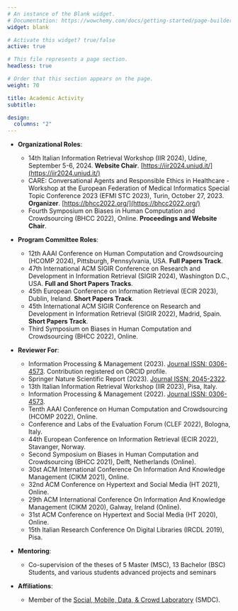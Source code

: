 ```yaml
---
# An instance of the Blank widget.
# Documentation: https://wowchemy.com/docs/getting-started/page-builder/
widget: blank

# Activate this widget? true/false
active: true

# This file represents a page section.
headless: true

# Order that this section appears on the page.
weight: 70

title: Academic Activity
subtitle:

design:
  columns: "2"
---
```

- **Organizational Roles**:
  - 14th Italian Information Retrieval Workshop (IIR 2024), Udine, September 5-6, 2024. <b>Website Chair</b>. [https://iir2024.uniud.it/](https://iir2024.uniud.it/)
  - CARE: Conversational Agents and Responsible Ethics in Healthcare - Workshop at the European Federation of Medical Informatics Special Topic Conference 2023 (EFMI STC 2023), Turin, October 27, 2023. <b>Organizer</b>. [https://bhcc2022.org/](https://bhcc2022.org/)
  - Fourth Symposium on Biases in Human Computation and Crowdsourcing (BHCC 2022), Online. <b>Proceedings and Website Chair</b>.

- **Program Committee Roles**:
  - 12th AAAI Conference on Human Computation and Crowdsourcing (HCOMP 2024), Pittsburgh, Pennsylvania, USA. <b>Full Papers Track</b>.
  - 47th International ACM SIGIR Conference on Research and Development in Information Retrieval (SIGIR 2024), Washington D.C., USA. <b>Full and Short Papers Tracks</b>.
  - 45th European Conference on Information Retrieval (ECIR 2023), Dublin, Ireland. <b>Short Papers Track</b>.
  - 45th International ACM SIGIR Conference on Research and Development in Information Retrieval (SIGIR 2022), Madrid, Spain. <b>Short Papers Track</b>.
  - Third Symposium on Biases in Human Computation and Crowdsourcing (BHCC 2022), Online.

- **Reviewer For**:
  - Information Processing & Management (2023). [Journal ISSN: 0306-4573](https://portal.issn.org/resource/ISSN/0306-4573). Contribution registered on ORCID profile.
  - Springer Nature Scientific Report (2023). [Journal ISSN: 2045-2322](https://portal.issn.org/resource/ISSN/2045-2322).
  - 13th Italian Information Retrieval Workshop (IIR 2023), Pisa, Italy.
  - Information Processing & Management (2022). [Journal ISSN: 0306-4573](https://portal.issn.org/resource/ISSN/0306-4573).
  - Tenth AAAI Conference on Human Computation and Crowdsourcing (HCOMP 2022), Online.
  - Conference and Labs of the Evaluation Forum (CLEF 2022), Bologna, Italy.
  - 44th European Conference on Information Retrieval (ECIR 2022), Stavanger, Norway.
  - Second Symposium on Biases in Human Computation and Crowdsourcing (BHCC 2021), Delft, Netherlands (Online).
  - 30st ACM International Conference On Information And Knowledge Management (CIKM 2021), Online.
  - 32nd ACM Conference on Hypertext and Social Media (HT 2021), Online.
  - 29th ACM International Conference On Information And Knowledge Management (CIKM 2020), Galway, Ireland (Online).
  - 31st ACM Conference on Hypertext and Social Media (HT 2020), Online.
  - 15th Italian Research Conference On Digital Libraries (IRCDL 2019), Pisa.

- **Mentoring**:
  - Co-supervision of the theses of 5 Master (MSC), 13 Bachelor (BSC) Students, and various students advanced projects
    and seminars

- **Affiliations**:
  - Member of the [Social, Mobile, Data, & Crowd Laboratory](http://smdc.uniud.it/smdc/membri-2/) (SMDC).
     
